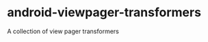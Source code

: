 android-viewpager-transformers
==============================

A collection of view pager transformers 
